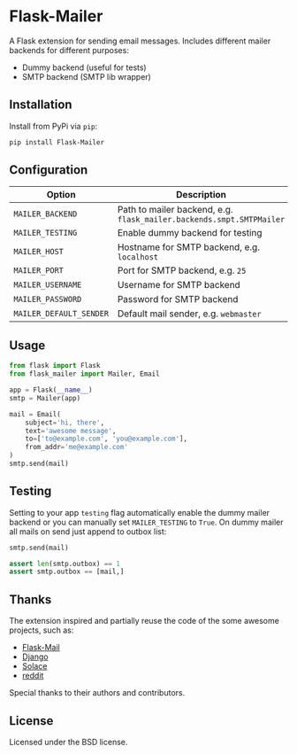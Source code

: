 Flask-Mailer
============

A Flask extension for sending email messages. Includes different mailer
backends for different purposes:

- Dummy backend (useful for tests)
- SMTP backend (SMTP lib wrapper)


Installation
------------

Install from PyPi via `pip`:

```sh
pip install Flask-Mailer
```


Configuration
-------------

| Option                  | Description                                                            |
| ----------------------- | ---------------------------------------------------------------------- |
| `MAILER_BACKEND`        | Path to mailer backend, e.g. `flask_mailer.backends.smpt.SMTPMailer`   |
| `MAILER_TESTING`        | Enable dummy backend for testing                                       |
| `MAILER_HOST`           | Hostname for SMTP backend, e.g. `localhost`                            |
| `MAILER_PORT`           | Port for SMTP backend, e.g. `25`                                       |
| `MAILER_USERNAME`       | Username for SMTP backend                                              |
| `MAILER_PASSWORD`       | Password for SMTP backend                                              |
| `MAILER_DEFAULT_SENDER` | Default mail sender, e.g. `webmaster`                                  |


Usage
-----

```python
from flask import Flask
from flask_mailer import Mailer, Email

app = Flask(__name__)
smtp = Mailer(app)

mail = Email(
    subject='hi, there',
    text='awesome message',
    to=['to@example.com', 'you@example.com'],
    from_addr='me@example.com'
)
smtp.send(mail)
```


Testing
-------

Setting to your app `testing` flag automatically enable the dummy mailer
backend or you can manually set `MAILER_TESTING` to `True`. On dummy mailer
all mails on send just append to outbox list:

```python
smtp.send(mail)

assert len(smtp.outbox) == 1
assert smtp.outbox == [mail,]
```


Thanks
------

The extension inspired and partially reuse the code of the some awesome
projects, such as:

- [Flask-Mail](https://github.com/mattupstate/flask-mail)
- [Django](https://github.com/django/django)
- [Solace](https://github.com/Plurk/Solace)
- [reddit](https://github.com/reddit/reddit)

Special thanks to their authors and contributors.


License
-------

Licensed under the BSD license.
